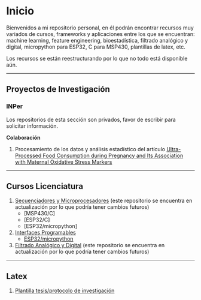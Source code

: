 # Inicio

Bienvenidos a mi repositorio personal, en él podrán encontrar recursos muy variados de cursos, frameworks y aplicaciones entre los que se encuentran: machine learning, feature engineering, bioestadística, filtrado analógico y digital, micropython para ESP32, C para MSP430, plantillas de latex, etc.

Los recursos se están reestructurando por lo que no todo está disponible aún.

---
## Proyectos de Investigación
### INPer
Los repositorios de esta sección son privados, favor de escribir para solicitar información.

**Colaboración**
1. Procesamiento de los datos y análisis estadístico del artículo [Ultra-Processed Food Consumption during Pregnancy and Its Association with Maternal Oxidative Stress Markers](https://doi.org/10.3390/antiox11071415)


---
## Cursos Licenciatura
1. [Secuenciadores y Microprocesadores](https://github.com/delozath/symp) (este repositorio se encuentra en actualización por lo que podría tener cambios futuros)
    - [MSP430/C]
    - [ESP32/C]
    - [ESP32/micropython]
3. [Interfaces Programables](https://github.com/delozath/interfaces_programables)
    - [ESP32/micropython](https://github.com/delozath/interfaces_programables/tree/main/ESP32/micropython)
4. [Filtrado Analógico y Digital](https://github.com/delozath/FAyD) (este repositorio se encuentra en actualización por lo que podría tener cambios futuros)

---
## Latex
1. [Plantilla tesis/protocolo de investigación](https://github.com/delozath/plantilla_tesis_uam)
